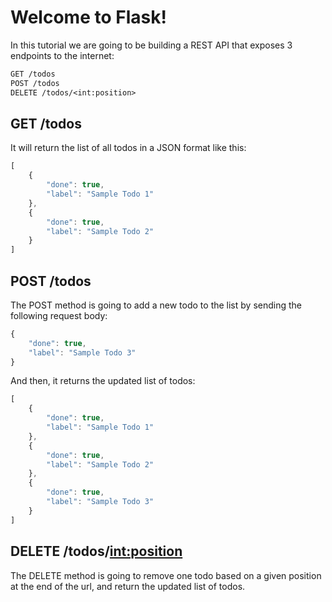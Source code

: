 # Welcome to Flask!

In this tutorial we are going to be building a REST API that exposes 3 endpoints to the internet:

```txt
GET /todos
POST /todos
DELETE /todos/<int:position>
```

## **GET /todos** 

It will return the list of all todos in a JSON format like this:

```javascript
[
    {
        "done": true,
        "label": "Sample Todo 1"
    },
    {
        "done": true,
        "label": "Sample Todo 2"
    }
]
```

## **POST /todos**

The POST method is going to add a new todo to the list by sending the following request body:

```javascript
{
    "done": true,
    "label": "Sample Todo 3"
}
```

And then, it returns the updated list of todos:

```javascript
[
    {
        "done": true,
        "label": "Sample Todo 1"
    },
    {
        "done": true,
        "label": "Sample Todo 2"
    },
    {
        "done": true,
        "label": "Sample Todo 3"
    }
]
```

## **DELETE /todos/<int:position>**

The DELETE method is going to remove one todo based on a given position at the end of the url, and return the updated list of todos.

